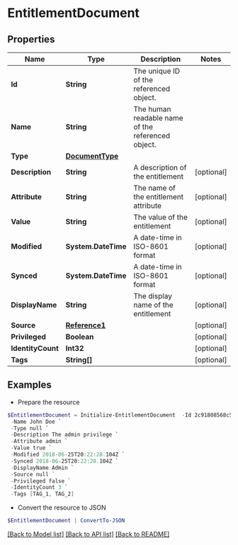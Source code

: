 # EntitlementDocument
## Properties

Name | Type | Description | Notes
------------ | ------------- | ------------- | -------------
**Id** | **String** | The unique ID of the referenced object. | 
**Name** | **String** | The human readable name of the referenced object. | 
**Type** | [**DocumentType**](DocumentType.md) |  | 
**Description** | **String** | A description of the entitlement | [optional] 
**Attribute** | **String** | The name of the entitlement attribute | [optional] 
**Value** | **String** | The value of the entitlement | [optional] 
**Modified** | **System.DateTime** | A date-time in ISO-8601 format | [optional] 
**Synced** | **System.DateTime** | A date-time in ISO-8601 format | [optional] 
**DisplayName** | **String** | The display name of the entitlement | [optional] 
**Source** | [**Reference1**](Reference1.md) |  | [optional] 
**Privileged** | **Boolean** |  | [optional] 
**IdentityCount** | **Int32** |  | [optional] 
**Tags** | **String[]** |  | [optional] 

## Examples

- Prepare the resource
```powershell
$EntitlementDocument = Initialize-EntitlementDocument  -Id 2c91808568c529c60168cca6f90c1313 `
 -Name John Doe `
 -Type null `
 -Description The admin privilege `
 -Attribute admin `
 -Value true `
 -Modified 2018-06-25T20:22:28.104Z `
 -Synced 2018-06-25T20:22:28.104Z `
 -DisplayName Admin `
 -Source null `
 -Privileged false `
 -IdentityCount 3 `
 -Tags [TAG_1, TAG_2]
```

- Convert the resource to JSON
```powershell
$EntitlementDocument | ConvertTo-JSON
```

[[Back to Model list]](../README.md#documentation-for-models) [[Back to API list]](../README.md#documentation-for-api-endpoints) [[Back to README]](../README.md)

